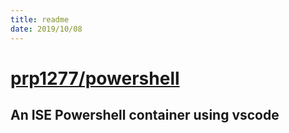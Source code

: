 ```yaml
---
title: readme
date: 2019/10/08
---
```


# [prp1277/powershell](https://github.com/prp1277/powershell)

## An ISE Powershell container using vscode